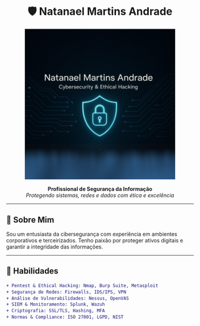 <h1 align="center">🛡️ Natanael Martins Andrade</h1>
<p align="center">
  <img src="https://github.com/naelandrade/Naelandrade/blob/main/Logo.png" alt="Cybersecurity Banner" width="80%">
</p>

<p align="center">
  <b>Profissional de Segurança da Informação</b><br>
  <i>Protegendo sistemas, redes e dados com ética e excelência</i>
</p>

---

## 🎯 Sobre Mim

Sou um entusiasta da cibersegurança com experiência em ambientes corporativos e terceirizados. Tenho paixão por proteger ativos digitais e garantir a integridade das informações.

---

## 🧠 Habilidades
```diff
+ Pentest & Ethical Hacking: Nmap, Burp Suite, Metasploit
+ Segurança de Redes: Firewalls, IDS/IPS, VPN
+ Análise de Vulnerabilidades: Nessus, OpenVAS
+ SIEM & Monitoramento: Splunk, Wazuh
+ Criptografia: SSL/TLS, Hashing, MFA
+ Normas & Compliance: ISO 27001, LGPD, NIST
